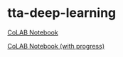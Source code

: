 # tta-deep-learning

[CoLAB Notebook](https://colab.research.google.com/drive/1GWgzNkW9s8NGXf5tQ4bPW0VSOOWOIStZ?usp=sharing )

[CoLAB Notebook (with progress)](https://colab.research.google.com/drive/1bQMneoF6k9qVNKNQwti4RN5oup7kfGDR?authuser=1#scrollTo=JJtzKBZ2Nz4Z)
